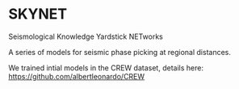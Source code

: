 # SKYNET
Seismological Knowledge Yardstick NETworks

A series of models for seismic phase picking at regional distances.

We trained intial models in the CREW dataset, details here: https://github.com/albertleonardo/CREW
